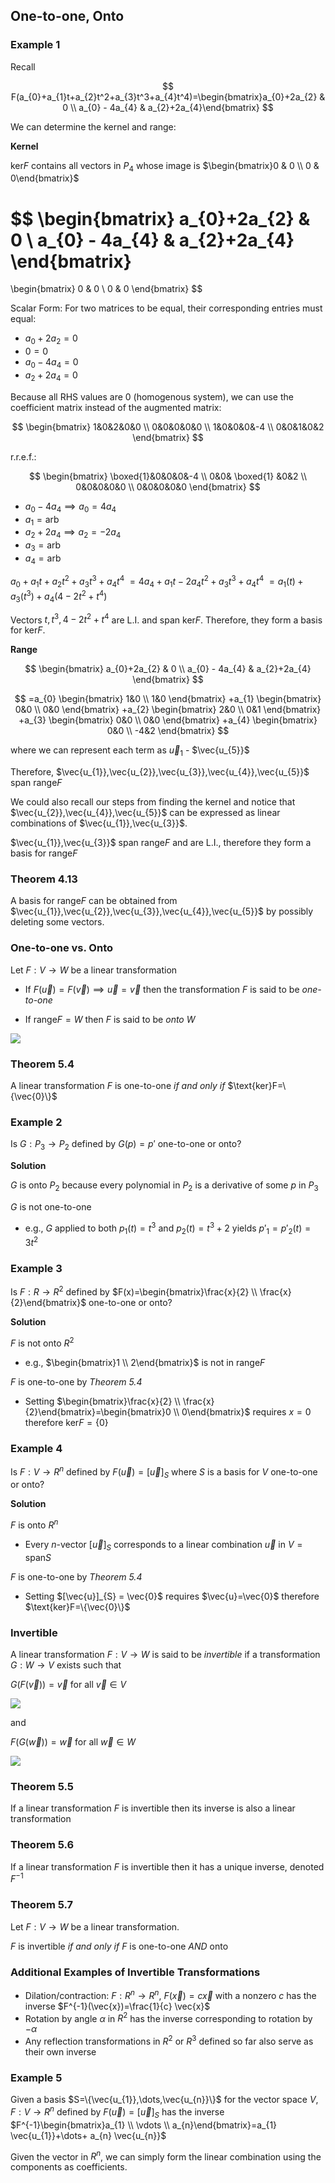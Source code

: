 ## One-to-one, Onto

### Example 1

Recall

$$
F(a_{0}+a_{1}t+a_{2}t^2+a_{3}t^3+a_{4}t^4)=\begin{bmatrix}a_{0}+2a_{2} & 0 \\ a_{0} - 4a_{4} & a_{2}+2a_{4}\end{bmatrix}
$$

We can determine the kernel and range:

**Kernel**

$\text{ker}F$ contains all vectors in $P_{4}$ whose image is $\begin{bmatrix}0 & 0 \\ 0 & 0\end{bmatrix}$

$$
\begin{bmatrix}
a_{0}+2a_{2} & 0 \\ a_{0} - 4a_{4} & a_{2}+2a_{4}
\end{bmatrix}
=
\begin{bmatrix}
0 & 0 \\ 0 & 0
\end{bmatrix}
$$

Scalar Form: For two matrices to be equal, their corresponding entries must equal:

- $a_{0}+2a_{2} = 0$
- $0 = 0$
- $a_{0}-4a_{4} = 0$
- $a_{2}+2a_{4} = 0$

Because all RHS values are 0 (homogenous system), we can use the coefficient matrix instead of the augmented matrix:

$$
\begin{bmatrix}
1&0&2&0&0 \\ 0&0&0&0&0 \\ 1&0&0&0&-4 \\ 0&0&1&0&2
\end{bmatrix}
$$

r.r.e.f.:

$$
\begin{bmatrix}
\boxed{1}&0&0&0&-4 \\ 0&0& \boxed{1} &0&2 \\ 0&0&0&0&0 \\ 0&0&0&0&0
\end{bmatrix}
$$

- $a_{0}-4a_{4} \implies a_{0} = 4a_{4}$
- $a_{1}=\text{arb}$
- $a_{2}+2a_{4} \implies a_{2} = -2a_{4}$
- $a_{3}=\text{arb}$
- $a_{4}=\text{arb}$

$a_{0}+a_{1}t+a_{2}t^2+a_{3}t^3+a_{4}t^4$
$=4a_{4}+a_{1}t-2a_{4}t^2+a_{3}t^3+a_{4}t^4$
$=a_{1}(t)+a_{3}(t^3)+a_{4}(4-2t^2+t^4)$

Vectors $t,t^3,4-2t^2+t^4$ are L.I. and span $\text{ker}F$. Therefore, they form a basis for $\text{ker}F$.

**Range**

$$
\begin{bmatrix}
a_{0}+2a_{2} & 0 \\ a_{0} - 4a_{4} & a_{2}+2a_{4}
\end{bmatrix}
$$

$$
=a_{0}
\begin{bmatrix}
1&0 \\ 1&0
\end{bmatrix}
+a_{1}
\begin{bmatrix}
0&0 \\ 0&0
\end{bmatrix}
+a_{2}
\begin{bmatrix}
2&0 \\ 0&1
\end{bmatrix}
+a_{3}
\begin{bmatrix}
0&0 \\ 0&0
\end{bmatrix}
+a_{4}
\begin{bmatrix}
0&0 \\ -4&2
\end{bmatrix}
$$

where we can represent each term as $\vec{u}_{1}$ - $\vec{u_{5}}$

Therefore, $\vec{u_{1}},\vec{u_{2}},\vec{u_{3}},\vec{u_{4}},\vec{u_{5}}$ span $\text{range}F$

We could also recall our steps from finding the kernel and notice that $\vec{u_{2}},\vec{u_{4}},\vec{u_{5}}$ can be expressed as linear combinations of $\vec{u_{1}},\vec{u_{3}}$.

$\vec{u_{1}},\vec{u_{3}}$ span $\text{range}F$ and are L.I., therefore they form a basis for $\text{range}F$

### Theorem 4.13

A basis for $\text{range}F$ can be obtained from $\vec{u_{1}},\vec{u_{2}},\vec{u_{3}},\vec{u_{4}},\vec{u_{5}}$ by possibly deleting some vectors.

### One-to-one vs. Onto

Let $F:V \to W$ be a linear transformation

- If $F(\vec{u})=F(\vec{v}) \implies \vec{u}=\vec{v}$ then the transformation $F$ is said to be _one-to-one_

- If $\text{range}F=W$ then $F$ is said to be _onto_ $W$

![](../Resources/one_to_one_vs_onto.png)

### Theorem 5.4

A linear transformation $F$ is one-to-one _if and only if_ $\text{ker}F=\{\vec{0}\}$

### Example 2

Is $G:P_{3} \to P_{2}$ defined by $G(p)=p'$ one-to-one or onto?

**Solution**

$G$ is onto $P_{2}$ because every polynomial in $P_{2}$ is a derivative of some $p$ in $P_{3}$

$G$ is not one-to-one
- e.g., $G$ applied to both $p_{1}(t)=t^3$ and $p_{2}(t)=t^3+2$ yields $p'_{1} = p'_{2}(t)=3t^2$


### Example 3

Is $F:R \to R^2$ defined by $F(x)=\begin{bmatrix}\frac{x}{2} \\ \frac{x}{2}\end{bmatrix}$ one-to-one or onto?

**Solution**

$F$ is not onto $R^2$
- e.g., $\begin{bmatrix}1 \\ 2\end{bmatrix}$ is not in $\text{range}F$

$F$ is one-to-one by _Theorem 5.4_
- Setting $\begin{bmatrix}\frac{x}{2} \\ \frac{x}{2}\end{bmatrix}=\begin{bmatrix}0 \\ 0\end{bmatrix}$ requires $x=0$ therefore $\text{ker}F=\{0\}$

### Example 4

Is $F:V \to R^n$ defined by $F(\vec{u})=[\vec{u}]_{S}$ where $S$ is a basis for $V$ one-to-one or onto?

**Solution**

$F$ is onto $R^n$
- Every $n$-vector $[\vec{u}]_{S}$ corresponds to a linear combination $\vec{u}$ in $V=\text{span}S$

$F$ is one-to-one by _Theorem 5.4_
- Setting $[\vec{u}]_{S} = \vec{0}$ requires $\vec{u}=\vec{0}$ therefore $\text{ker}F=\{\vec{0}\}$

### Invertible

A linear transformation $F: V \to W$ is said to be _invertible_ if a transformation $G:W \to V$ exists such that 

$G(F(\vec{v}))=\vec{v}$ for all $\vec{v} \in V$

![](../Resources/invertible_graphic_part1.png)

and

$F(G(\vec{w}))=\vec{w}$ for all $\vec{w} \in W$

![](../Resources/invertible_graphic_part2.png)

### Theorem 5.5

If a linear transformation $F$ is invertible then its inverse is also a linear transformation

### Theorem 5.6

If a linear transformation $F$ is invertible then it has a unique inverse, denoted $F^{-1}$

### Theorem 5.7

Let $F:V \to W$ be a linear transformation.

$F$ is invertible _if and only if_ $F$ is one-to-one _AND_ onto

### Additional Examples of Invertible Transformations

- Dilation/contraction: $F: R^n \to R^n,~F(\vec{x})=c \vec{x}$ with a nonzero $c$ has the inverse $F^{-1}(\vec{x})=\frac{1}{c} \vec{x}$
- Rotation by angle $\alpha$ in $R^2$ has the inverse corresponding to rotation by $- \alpha$
- Any reflection transformations in $R^2$ or $R^3$ defined so far also serve as their own inverse

### Example 5

Given a basis $S=\{\vec{u_{1}},\dots,\vec{u_{n}}\}$ for the vector space $V$, $F:V \to R^n$ defined by $F(\vec{u})=[\vec{u}]_{S}$ has the inverse $F^{-1}\begin{bmatrix}a_{1} \\ \vdots \\ a_{n}\end{bmatrix}=a_{1} \vec{u_{1}}+\dots+ a_{n} \vec{u_{n}}$

Given the vector in $R^n$, we can simply form the linear combination using the components as coefficients.




